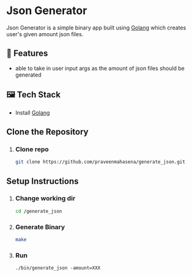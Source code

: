 # Json Generator

Json Generator is a simple binary app built using [Golang](https://go.dev/) which creates user's given amount json files.

## 🌟 Features
 - able to take in user input args as the amount of json files should be generated

## 🖼️ Tech Stack
 - Install [Golang](https://go.dev/dl/)

## Clone the Repository


 1. ### Clone repo

    ```bash
    git clone https://github.com/praveenmahasena/generate_json.git
    ```

## Setup Instructions

 1. ### Change working dir

    ```bash
    cd /generate_json
    ```

 2. ### Generate Binary

    ```bash
    make
    ```
 3. ### Run
    ```
    ./bin/generate_json -amount=XXX
    ```
